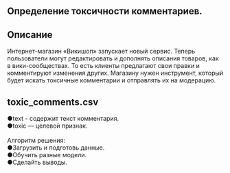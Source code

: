 ## Определение токсичности комментариев.
## <b>Описание</b>
Интернет-магазин «Викишоп» запускает новый сервис. Теперь пользователи могут редактировать и дополнять описания товаров, как в вики-сообществах. То есть клиенты предлагают свои правки и комментируют изменения других. Магазину нужен инструмент, который будет искать токсичные комментарии и отправлять их на модерацию. 
## toxic_comments.csv
●text - содержит текст комментария.
<br>●toxic — целевой признак.
<br>
<br>Aлгоритм решения:
<br>●Загрузить и подготовь данные.
<br>●Обучить разные модели.
<br>●Сделайть выводы.
